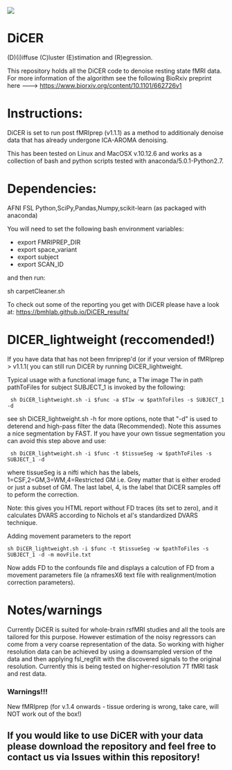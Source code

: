 ![](https://bmhlab.github.io/DiCER_results/DiCERImage.png)

# DiCER
(D)(i)iffuse (C)luster (E)stimation and (R)egression.

This repository holds all the DiCER code to denoise resting state fMRI data. For more information of the algorithm see the following BioRxiv preprint here ---> https://www.biorxiv.org/content/10.1101/662726v1

# Instructions:
DiCER is set to run post fMRIprep (v1.1.1) as a method to additionaly denoise data that has already undergone ICA-AROMA denoising.

This has been tested on Linux and MacOSX v.10.12.6 and works as a collection of bash and python scripts tested with anaconda/5.0.1-Python2.7.

# Dependencies:
AFNI
FSL
Python,SciPy,Pandas,Numpy,scikit-learn (as packaged with anaconda)

You will need to set the following bash environment variables:
+ export FMRIPREP_DIR
+ export space_variant
+ export subject
+ export SCAN_ID

and then run:

sh carpetCleaner.sh

To check out some of the reporting you get with DiCER please have a look at:
https://bmhlab.github.io/DiCER_results/


# DICER_lightweight (reccomended!)
If you have data that has not been fmriprep'd (or if your version of fMRIprep > v1.1.1( you can still run DiCER by running DiCER_lightweight.

Typical usage with a functional image func, a T1w image T1w in path pathToFiles for subject SUBJECT_1 is invoked by the following:

`` 
sh DiCER_lightweight.sh -i $func -a $T1w -w $pathToFiles -s SUBJECT_1 -d
``

see sh DiCER_lightweight.sh -h for more options, note that "-d" is used to deterend and high-pass filter the data (Recommended). Note this assumes a nice segmentation by FAST. If you have your own tissue segmentation you can avoid this step above and use:

`` 
sh DiCER_lightweight.sh -i $func -t $tissueSeg -w $pathToFiles -s SUBJECT_1 -d
``

where tissueSeg is a nifti which has the labels, 1=CSF,2=GM,3=WM,4=Restricted GM i.e. Grey matter that is either eroded or just a subset of GM. The last label, 4, is the label that DiCER samples off to peform the correction. 

Note: this gives you HTML report without FD traces (its set to zero), and it calculates DVARS according to Nichols et al's standardized DVARS technique. 

Adding movement parameters to the report

``
sh DiCER_lightweight.sh -i $func -t $tissueSeg -w $pathToFiles -s SUBJECT_1 -d -m movFile.txt
``

Now adds FD to the confounds file and displays a calcution of FD from a movement parameters file (a nframesX6 text file with realignment/motion correction parameters).

# Notes/warnings
Currently DiCER is suited for whole-brain rsfMRI studies and all the tools are tailored for this purpose. However estimation of the noisy regressors can come from a very coarse representation of the data. So working with higher resolution data can be achieved by using a downsampled version of the data and then applying fsl_regfilt with the discovered signals to the original resolution. Currently this is being tested on higher-resolution 7T fMRI task and rest data. 

### Warnings!!!
New fMRIprep (for v.1.4 onwards - tissue ordering is wrong, take care, will NOT work out of the box!)

## If you would like to use DiCER with your data please download the repository and feel free to contact us via Issues within this repository!
